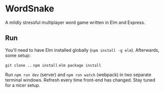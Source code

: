 # WordSnake

A mildly stressful multiplayer word game written in Elm and Express.

## Run

You'll need to have Elm installed globally (`npm install -g elm`). Afterwards, some setup:

`git clone ..`
`npm install`
`elm package install`

Run `npm run dev` (server) and `npm run watch` (webpack) in two separate terminal windows. Refresh every time front-end has changed. Stay tuned for a nicer setup.
